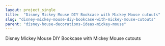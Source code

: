 ```yaml
---
layout: project_single
title:  "Disney Mickey Mouse DIY Bookcase with Mickey Mouse cutouts"
slug: "disney-mickey-mouse-diy-bookcase-with-mickey-mouse-cutouts"
parent: "disney-house-decorations-ideas-mickey-mouse"
---
```

Disney Mickey Mouse DIY Bookcase with Mickey Mouse cutouts